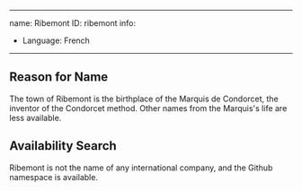 -------------------------------------------------------------
name: Ribemont
ID: ribemont
info:
- Language: French
-------------------------------------------------------------

## Reason for Name

The town of Ribemont is the birthplace of the Marquis de Condorcet, the inventor of the Condorcet method.  Other names from the Marquis's life are less available.

## Availability Search

Ribemont is not the name of any international company, and the Github namespace is available.
